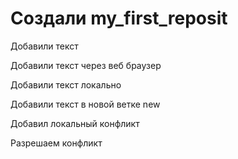﻿# Создали my_first_reposit

Добавили текст


Добавили текст через веб браузер

Добавили текст локально 

Добавили текст в новой ветке new


Добавил локальный конфликт

Разрешаем конфликт
